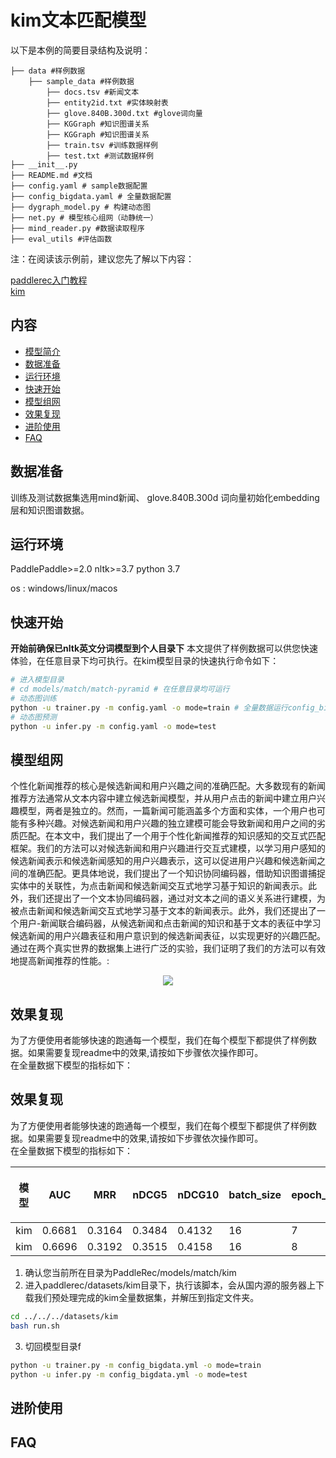 # kim文本匹配模型


以下是本例的简要目录结构及说明： 

```
├── data #样例数据
    ├── sample_data #样例数据
        ├── docs.tsv #新闻文本
        ├── entity2id.txt #实体映射表
        ├── glove.840B.300d.txt #glove词向量
        ├── KGGraph #知识图谱关系
        ├── KGGraph #知识图谱关系
        ├── train.tsv #训练数据样例
        ├── test.txt #测试数据样例
├── __init__.py
├── README.md #文档
├── config.yaml # sample数据配置
├── config_bigdata.yaml # 全量数据配置
├── dygraph_model.py # 构建动态图
├── net.py # 模型核心组网（动静统一）
├── mind_reader.py #数据读取程序
├── eval_utils #评估函数
```

注：在阅读该示例前，建议您先了解以下内容：

[paddlerec入门教程](https://github.com/PaddlePaddle/PaddleRec/blob/master/README.md)  
[kim](https://paddlerec.readthedocs.io/en/latest/models/match/kim.html)  

## 内容

- [模型简介](#模型简介)
- [数据准备](#数据准备)
- [运行环境](#运行环境)
- [快速开始](#快速开始)
- [模型组网](#模型组网)
- [效果复现](#效果复现)
- [进阶使用](#进阶使用)
- [FAQ](#FAQ)


## 数据准备
训练及测试数据集选用mind新闻、 glove.840B.300d 词向量初始化embedding层和知识图谱数据。

## 运行环境
PaddlePaddle>=2.0
nltk>=3.7
python 3.7

os : windows/linux/macos  

## 快速开始
**开始前确保已nltk英文分词模型到个人目录下**
本文提供了样例数据可以供您快速体验，在任意目录下均可执行。在kim模型目录的快速执行命令如下： 
```bash
# 进入模型目录
# cd models/match/match-pyramid # 在任意目录均可运行
# 动态图训练
python -u trainer.py -m config.yaml -o mode=train # 全量数据运行config_bigdata.yaml 
# 动态图预测
python -u infer.py -m config.yaml -o mode=test
```  

## 模型组网
个性化新闻推荐的核心是候选新闻和用户兴趣之间的准确匹配。大多数现有的新闻推荐方法通常从文本内容中建立候选新闻模型，并从用户点击的新闻中建立用户兴趣模型，两者是独立的。然而，一篇新闻可能涵盖多个方面和实体，一个用户也可能有多种兴趣。对候选新闻和用户兴趣的独立建模可能会导致新闻和用户之间的劣质匹配。在本文中，我们提出了一个用于个性化新闻推荐的知识感知的交互式匹配框架。我们的方法可以对候选新闻和用户兴趣进行交互式建模，以学习用户感知的候选新闻表示和候选新闻感知的用户兴趣表示，这可以促进用户兴趣和候选新闻之间的准确匹配。更具体地说，我们提出了一个知识协同编码器，借助知识图谱捕捉实体中的关联性，为点击新闻和候选新闻交互式地学习基于知识的新闻表示。此外，我们还提出了一个文本协同编码器，通过对文本之间的语义关系进行建模，为被点击新闻和候选新闻交互式地学习基于文本的新闻表示。此外，我们还提出了一个用户-新闻联合编码器，从候选新闻和点击新闻的知识和基于文本的表征中学习候选新闻的用户兴趣表征和用户意识到的候选新闻表征，以实现更好的兴趣匹配。通过在两个真实世界的数据集上进行广泛的实验，我们证明了我们的方法可以有效地提高新闻推荐的性能。:
<p align="center">
<img align="center" src="../../../doc/imgs/kim.png">
<p>


## 效果复现
为了方便使用者能够快速的跑通每一个模型，我们在每个模型下都提供了样例数据。如果需要复现readme中的效果,请按如下步骤依次操作即可。  
在全量数据下模型的指标如下：  
## 效果复现
为了方便使用者能够快速的跑通每一个模型，我们在每个模型下都提供了样例数据。如果需要复现readme中的效果,请按如下步骤依次操作即可。  
在全量数据下模型的指标如下：  

| 模型  | AUC |  MRR   |    nDCG5 |   nDCG10  | batch_size | epoch_num | Time of each epoch |
|-----|-----|-----|-----|-----|------------|-----------|--------------------|
| kim |  0.6681   |   0.3164  |    0.3484 |  0.4132   | 16         | 7         | 2h                 |
|  kim   |   0.6696  |   0.3192  |   0.3515  |  0.4158   | 16         | 8         | 2h                 |

1. 确认您当前所在目录为PaddleRec/models/match/kim
2. 进入paddlerec/datasets/kim目录下，执行该脚本，会从国内源的服务器上下载我们预处理完成的kim全量数据集，并解压到指定文件夹。
``` bash
cd ../../../datasets/kim
bash run.sh
```
3. 切回模型目录f
```bash
python -u trainer.py -m config_bigdata.yml -o mode=train
python -u infer.py -m config_bigdata.yml -o mode=test
```

## 进阶使用
  
## FAQ
